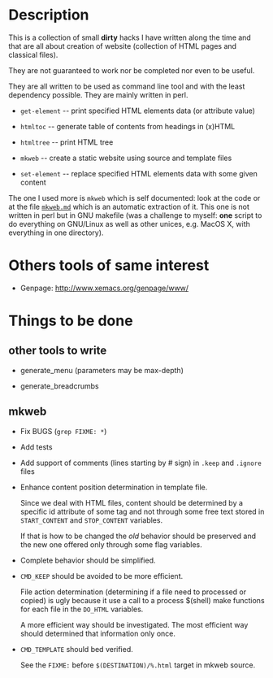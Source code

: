 Description
===========

This is a collection of small **dirty** hacks I have written along the time
and that are all about creation of website (collection of HTML pages and
classical files).

They are not guaranteed to work nor be completed nor even to be useful.

They are all written to be used as command line tool and with the least
dependency possible. They are mainly written in perl.

- `get-element` -- print specified HTML elements data (or attribute value)

- `htmltoc` -- generate table of contents from headings in (x)HTML

- `htmltree` -- print HTML tree

- `mkweb` -- create a static website using source and template files

- `set-element` -- replace specified HTML elements data with some given content

The one I used more is `mkweb` which is self documented: look at the code or
at the file [`mkweb.md`](mkweb.md) which is an automatic extraction of
it. This one is not written in perl but in GNU makefile (was a challenge to
myself: **one** script to do everything on GNU/Linux as well as other unices,
e.g. MacOS X, with everything in one directory).


Others tools of same interest
=============================

* Genpage: http://www.xemacs.org/genpage/www/


Things to be done
=================

other tools to write
--------------------

* generate_menu (parameters may be max-depth)

* generate_breadcrumbs

mkweb
-----

  * Fix BUGS (`grep FIXME: *`)

  * Add tests

  * Add support of comments (lines starting by # sign) in `.keep` and `.ignore`
    files

  * Enhance content position determination in template file.

    Since we deal with HTML files, content should be determined by a specific id
    attribute of some tag and not through some free text stored in
    `START_CONTENT` and `STOP_CONTENT` variables.

    If that is how to be changed the *old* behavior should be preserved and the
    new one offered only through some flag variables.
   
  * Complete behavior should be simplified.

  * `CMD_KEEP` should be avoided to be more efficient.

    File action determination (determining if a file need to processed or
    copied) is ugly because it use a call to a process $(shell) make functions
    for each file in the `DO_HTML` variables.

    A more efficient way should be investigated. The most efficient way should
    determined that information only once.

* `CMD_TEMPLATE` should bed verified.

    See the `FIXME:` before `$(DESTINATION)/%.html` target in mkweb source.

